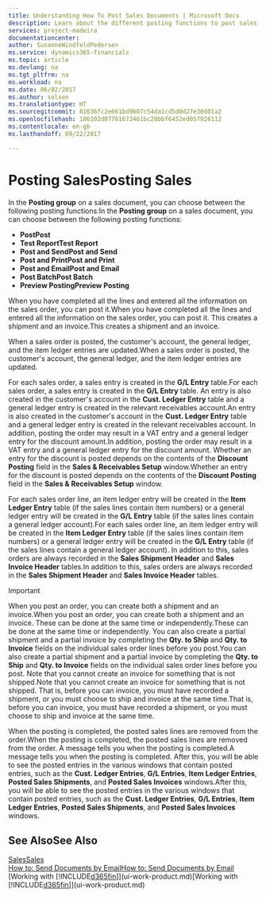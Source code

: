```yaml
---
title: Understanding How To Post Sales Documents | Microsoft Docs
description: Learn about the different posting functions to post sales documents.
services: project-madeira
documentationcenter: 
author: SusanneWindfeldPedersen
ms.service: dynamics365-financials
ms.topic: article
ms.devlang: na
ms.tgt_pltfrm: na
ms.workload: na
ms.date: 06/02/2017
ms.author: solsen
ms.translationtype: HT
ms.sourcegitcommit: 81636fc2e661bd9b07c54da1cd5d0d27e30d01a2
ms.openlocfilehash: 106102d07761673461bc28bbf6452ed05f926112
ms.contentlocale: en-gb
ms.lasthandoff: 09/22/2017

---
```

# <a name="posting-sales"></a><span data-ttu-id="b02a9-103">Posting Sales</span><span class="sxs-lookup"><span data-stu-id="b02a9-103">Posting Sales</span></span>
<span data-ttu-id="b02a9-104">In the **Posting group** on a sales document, you can choose between the following posting functions:</span><span class="sxs-lookup"><span data-stu-id="b02a9-104">In the **Posting group** on a sales document, you can choose between the following posting functions:</span></span>

* <span data-ttu-id="b02a9-105">**Post**</span><span class="sxs-lookup"><span data-stu-id="b02a9-105">**Post**</span></span>
* <span data-ttu-id="b02a9-106">**Test Report**</span><span class="sxs-lookup"><span data-stu-id="b02a9-106">**Test Report**</span></span>
* <span data-ttu-id="b02a9-107">**Post and Send**</span><span class="sxs-lookup"><span data-stu-id="b02a9-107">**Post and Send**</span></span>
* <span data-ttu-id="b02a9-108">**Post and Print**</span><span class="sxs-lookup"><span data-stu-id="b02a9-108">**Post and Print**</span></span>
* <span data-ttu-id="b02a9-109">**Post and Email**</span><span class="sxs-lookup"><span data-stu-id="b02a9-109">**Post and Email**</span></span>
* <span data-ttu-id="b02a9-110">**Post Batch**</span><span class="sxs-lookup"><span data-stu-id="b02a9-110">**Post Batch**</span></span>
* <span data-ttu-id="b02a9-111">**Preview Posting**</span><span class="sxs-lookup"><span data-stu-id="b02a9-111">**Preview Posting**</span></span>

<span data-ttu-id="b02a9-112">When you have completed all the lines and entered all the information on the sales order, you can post it.</span><span class="sxs-lookup"><span data-stu-id="b02a9-112">When you have completed all the lines and entered all the information on the sales order, you can post it.</span></span> <span data-ttu-id="b02a9-113">This creates a shipment and an invoice.</span><span class="sxs-lookup"><span data-stu-id="b02a9-113">This creates a shipment and an invoice.</span></span>

<span data-ttu-id="b02a9-114">When a sales order is posted, the customer's account, the general ledger, and the item ledger entries are updated.</span><span class="sxs-lookup"><span data-stu-id="b02a9-114">When a sales order is posted, the customer's account, the general ledger, and the item ledger entries are updated.</span></span>

<span data-ttu-id="b02a9-115">For each sales order, a sales entry is created in the **G/L Entry** table.</span><span class="sxs-lookup"><span data-stu-id="b02a9-115">For each sales order, a sales entry is created in the **G/L Entry** table.</span></span> <span data-ttu-id="b02a9-116">An entry is also created in the customer's account in the **Cust. Ledger Entry** table and a general ledger entry is created in the relevant receivables account.</span><span class="sxs-lookup"><span data-stu-id="b02a9-116">An entry is also created in the customer's account in the **Cust. Ledger Entry** table and a general ledger entry is created in the relevant receivables account.</span></span> <span data-ttu-id="b02a9-117">In addition, posting the order may result in a VAT entry and a general ledger entry for the discount amount.</span><span class="sxs-lookup"><span data-stu-id="b02a9-117">In addition, posting the order may result in a VAT entry and a general ledger entry for the discount amount.</span></span> <span data-ttu-id="b02a9-118">Whether an entry for the discount is posted depends on the contents of the **Discount Posting** field in the **Sales & Receivables Setup** window.</span><span class="sxs-lookup"><span data-stu-id="b02a9-118">Whether an entry for the discount is posted depends on the contents of the **Discount Posting** field in the **Sales & Receivables Setup** window.</span></span>

<span data-ttu-id="b02a9-119">For each sales order line, an item ledger entry will be created in the **Item Ledger Entry** table (if the sales lines contain item numbers) or a general ledger entry will be created in the **G/L Entry** table (if the sales lines contain a general ledger account).</span><span class="sxs-lookup"><span data-stu-id="b02a9-119">For each sales order line, an item ledger entry will be created in the **Item Ledger Entry** table (if the sales lines contain item numbers) or a general ledger entry will be created in the **G/L Entry** table (if the sales lines contain a general ledger account).</span></span> <span data-ttu-id="b02a9-120">In addition to this, sales orders are always recorded in the **Sales Shipment Header** and **Sales Invoice Header** tables.</span><span class="sxs-lookup"><span data-stu-id="b02a9-120">In addition to this, sales orders are always recorded in the **Sales Shipment Header** and **Sales Invoice Header** tables.</span></span>

> [!IMPORTANT]  
>   <span data-ttu-id="b02a9-121">When you post an order, you can create both a shipment and an invoice.</span><span class="sxs-lookup"><span data-stu-id="b02a9-121">When you post an order, you can create both a shipment and an invoice.</span></span> <span data-ttu-id="b02a9-122">These can be done at the same time or independently.</span><span class="sxs-lookup"><span data-stu-id="b02a9-122">These can be done at the same time or independently.</span></span> <span data-ttu-id="b02a9-123">You can also create a partial shipment and a partial invoice by completing the **Qty. to Ship** and **Qty. to Invoice** fields on the individual sales order lines before you post.</span><span class="sxs-lookup"><span data-stu-id="b02a9-123">You can also create a partial shipment and a partial invoice by completing the **Qty. to Ship** and **Qty. to Invoice** fields on the individual sales order lines before you post.</span></span> <span data-ttu-id="b02a9-124">Note that you cannot create an invoice for something that is not shipped.</span><span class="sxs-lookup"><span data-stu-id="b02a9-124">Note that you cannot create an invoice for something that is not shipped.</span></span> <span data-ttu-id="b02a9-125">That is, before you can invoice, you must have recorded a shipment, or you must choose to ship and invoice at the same time.</span><span class="sxs-lookup"><span data-stu-id="b02a9-125">That is, before you can invoice, you must have recorded a shipment, or you must choose to ship and invoice at the same time.</span></span>

<span data-ttu-id="b02a9-126">When the posting is completed, the posted sales lines are removed from the order.</span><span class="sxs-lookup"><span data-stu-id="b02a9-126">When the posting is completed, the posted sales lines are removed from the order.</span></span> <span data-ttu-id="b02a9-127">A message tells you when the posting is completed.</span><span class="sxs-lookup"><span data-stu-id="b02a9-127">A message tells you when the posting is completed.</span></span> <span data-ttu-id="b02a9-128">After this, you will be able to see the posted entries in the various windows that contain posted entries, such as the **Cust. Ledger Entries**, **G/L Entries**, **Item Ledger Entries**, **Posted Sales Shipments**, and **Posted Sales Invoices** windows.</span><span class="sxs-lookup"><span data-stu-id="b02a9-128">After this, you will be able to see the posted entries in the various windows that contain posted entries, such as the **Cust. Ledger Entries**, **G/L Entries**, **Item Ledger Entries**, **Posted Sales Shipments**, and **Posted Sales Invoices** windows.</span></span>

## <a name="see-also"></a><span data-ttu-id="b02a9-129">See Also</span><span class="sxs-lookup"><span data-stu-id="b02a9-129">See Also</span></span>
[<span data-ttu-id="b02a9-130">Sales</span><span class="sxs-lookup"><span data-stu-id="b02a9-130">Sales</span></span>](sales-manage-sales.md)  
[<span data-ttu-id="b02a9-131">How to: Send Documents by Email</span><span class="sxs-lookup"><span data-stu-id="b02a9-131">How to: Send Documents by Email</span></span>](ui-how-send-documents-email.md)  
<span data-ttu-id="b02a9-132">[Working with [!INCLUDE[d365fin](includes/d365fin_md.md)]](ui-work-product.md)</span><span class="sxs-lookup"><span data-stu-id="b02a9-132">[Working with [!INCLUDE[d365fin](includes/d365fin_md.md)]](ui-work-product.md)</span></span>


